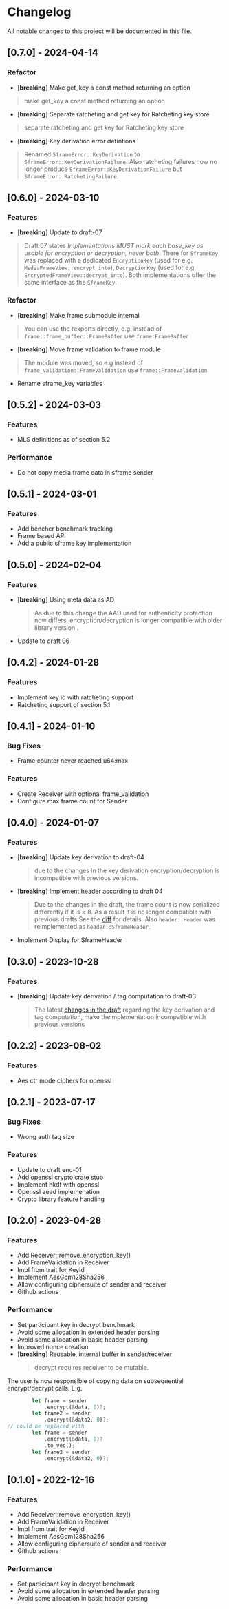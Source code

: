 # Changelog

All notable changes to this project will be documented in this file.

## [0.7.0] - 2024-04-14

### Refactor

- [**breaking**] Make get_key a const method returning an option
> make get_key a const method returning an option
- [**breaking**] Separate ratcheting and get key for Ratcheting key store
> separate ratcheting and get key for Ratcheting key store
- [**breaking**] Key derivation error defintions
> Renamed `SframeError::KeyDerivation` to `SframeError::KeyDerivationFailure`. Also ratcheting failures now no longer produce `SframeError::KeyDerivationFailure` but `SframeError::RatchetingFailure`.

## [0.6.0] - 2024-03-10

### Features

- [**breaking**] Update to draft-07
> Draft 07 states *Implementations MUST mark each base_key as usable for encryption or decryption, never both*. There for `SframeKey` was
replaced with a dedicated `EncryptionKey` (used for e.g. `MediaFrameView::encrypt_into`), `DecryptionKey` (used for e.g. `EncryptedFrameView::decrypt_into`). Both implementations offer the same interface as the `SframeKey`.

### Refactor

- [**breaking**] Make frame submodule internal
> You can use the rexports directly, e.g. instead of `frame::frame_buffer::FrameBuffer` use `frame:FrameBuffer`
- [**breaking**] Move frame validation to frame module
> The module was moved, so e.g instead of `frame_validation::FrameValidation` use `frame::FrameValidation`
- Rename sframe_key variables

## [0.5.2] - 2024-03-03

### Features

- MLS definitions as of section 5.2

### Performance

- Do not copy media frame data in sframe sender

## [0.5.1] - 2024-03-01

### Features

- Add bencher benchmark tracking
- Frame based API
- Add a public sframe key implementation

## [0.5.0] - 2024-02-04

### Features

- [**breaking**] Using meta data as AD
  > As due to this change the AAD used for authenticity protection now differs, encryption/decryption is longer compatible with older library version .
- Update to draft 06

## [0.4.2] - 2024-01-28

### Features

- Implement key id with ratcheting support
- Ratcheting support of section 5.1

## [0.4.1] - 2024-01-10

### Bug Fixes

- Frame counter never reached u64:max

### Features

- Create Receiver with optional frame_validation
- Configure max frame count for Sender

## [0.4.0] - 2024-01-07

### Features

- [**breaking**] Update key derivation to draft-04
  > due to the changes in the key derivation
  > encryption/decryption is incompatible with previous versions.
- [**breaking**] Implement header according to draft 04
  > Due to the changes in the draft, the frame count is now serialized differently
  > if it is < 8. As a result it is no longer compatible with previous drafts
  > See the [diff](https://author-tools.ietf.org/iddiff?url1=draft-ietf-sframe-enc-03&url2=draft-ietf-sframe-enc-04&difftype=--html) for details. Also `header::Header` was reimplemented as `header::SframeHeader`.
- Implement Display for SframeHeader

## [0.3.0] - 2023-10-28

### Features

- [**breaking**] Update key derivation / tag computation to draft-03
  > The latest [changes in the draft](https://author-tools.ietf.org/diff?doc_1=draft-ietf-sframe-enc-01&doc_2=draft-ietf-sframe-enc-03) regarding the key derivation and tag computation, make theimplementation incompatible with previous versions

## [0.2.2] - 2023-08-02

### Features

- Aes ctr mode ciphers for openssl

## [0.2.1] - 2023-07-17

### Bug Fixes

- Wrong auth tag size

### Features

- Update to draft enc-01
- Add openssl crypto crate stub
- Implement hkdf with openssl
- Openssl aead implemenation
- Crypto library feature handling

## [0.2.0] - 2023-04-28

### Features

- Add Receiver::remove_encryption_key()
- Add FrameValidation in Receiver
- Impl from trait for KeyId
- Implement AesGcm128Sha256
- Allow configuring ciphersuite of sender and receiver
- Github actions

### Performance

- Set participant key in decrypt benchmark
- Avoid some allocation in extended header parsing
- Avoid some allocation in basic header parsing
- Improved nonce creation
- [**breaking**] Reusable, internal buffer in sender/receiver
  > decrypt requires receiver to be mutable.

The user is now responsible of copying data on subsequential encrypt/decrypt calls. E.g.

```rust
        let frame = sender
            .encrypt(&data, 0)?;
        let frame2 = sender
            .encrypt(&data2, 0)?;
// could be replaced with
        let frame = sender
            .encrypt(&data, 0)?
            .to_vec();
        let frame2 = sender
            .encrypt(&data2, 0)?;
```

## [0.1.0] - 2022-12-16

### Features

- Add Receiver::remove_encryption_key()
- Add FrameValidation in Receiver
- Impl from trait for KeyId
- Implement AesGcm128Sha256
- Allow configuring ciphersuite of sender and receiver
- Github actions

### Performance

- Set participant key in decrypt benchmark
- Avoid some allocation in extended header parsing
- Avoid some allocation in basic header parsing
